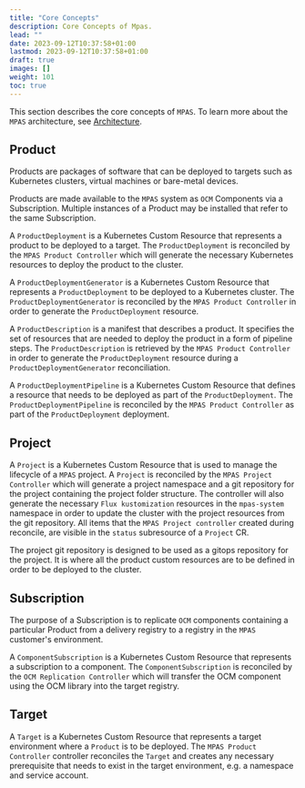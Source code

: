 ```yaml
---
title: "Core Concepts"
description: Core Concepts of Mpas.
lead: ""
date: 2023-09-12T10:37:58+01:00
lastmod: 2023-09-12T10:37:58+01:00
draft: true
images: []
weight: 101
toc: true
---
```


This section describes the core concepts of `MPAS`. To learn more about the `MPAS` architecture,
see [Architecture](https://github.com/open-component-model/MPAS/tree/main/docs/concepts).

## Product

Products are packages of software that can be deployed to targets such as Kubernetes clusters,
virtual machines or bare-metal devices.

Products are made available to the `MPAS` system as `OCM` Components via a Subscription.
Multiple instances of a Product may be installed that refer to the same Subscription.

A `ProductDeployment` is a Kubernetes Custom Resource that represents a product to 
be deployed to a target. The `ProductDeployment` is reconciled by the `MPAS Product Controller` 
which will generate the necessary Kubernetes resources to deploy the product to the cluster.

A `ProductDeploymentGenerator` is a Kubernetes Custom Resource that represents a
`ProductDeployment` to be deployed to a Kubernetes cluster. The `ProductDeploymentGenerator`
is reconciled by the `MPAS Product Controller` in order to generate the `ProductDeployment` resource.

A `ProductDescription` is a manifest that describes a product. It specifies the set 
of resources that are needed to deploy the product in a form of pipeline steps.
The `ProductDescription` is retrieved by the `MPAS Product Controller` in order to
generate the `ProductDeployment` resource during a `ProductDeploymentGenerator` reconciliation.

A `ProductDeploymentPipeline` is a Kubernetes Custom Resource that defines a resource
that needs to be deployed as part of the `ProductDeployment`. The `ProductDeploymentPipeline` is
reconciled by the `MPAS Product Controller` as part of the `ProductDeployment` deployment.


## Project

A `Project` is a Kubernetes Custom Resource that is used to manage the lifecycle of
a `MPAS` project. A `Project` is reconciled by the `MPAS Project Controller` which
will generate a project namespace and a git repository for the project containing
the project folder structure. The controller will also generate the necessary
`Flux kustomization` resources in the `mpas-system` namespace in order to update
the cluster with the project resources from the git repository. All items that the 
`MPAS Project controller` created during reconcile, are visible in the `status` subresource
of a `Project` CR.

The project git repository is designed to be used as a gitops repository for the
project. It is where all the product custom resources are to be defined in order
to be deployed to the cluster.

## Subscription

The purpose of a Subscription is to replicate `OCM` components containing a particular
Product from a delivery registry to a registry in the `MPAS` customer's environment.

A `ComponentSubscription` is a Kubernetes Custom Resource that represents a subscription
to a component. The `ComponentSubscription` is reconciled by the `OCM Replication Controller`
which will transfer the OCM component using the OCM library into the target registry.

## Target

A `Target` is a Kubernetes Custom Resource that represents a target environment where
a `Product` is to be deployed. The `MPAS Product Controller` controller reconciles the `Target` 
and creates any necessary prerequisite that needs to exist in the target environment, e.g.
a namespace and service account.
